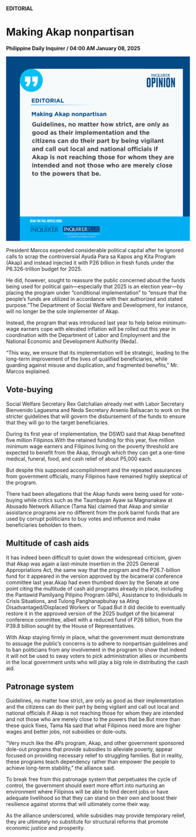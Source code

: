 **EDITORIAL**

# Making Akap nonpartisan

****Philippine Daily Inquirer / 04:00 AM January 08, 2025****

![Image](https://raw.githubusercontent.com/github-jl14/scrapy_api/refs/heads/main/images/editorial01082025.png)

President Marcos expended considerable political capital after he ignored calls to scrap the controversial Ayuda Para sa Kapos ang Kita Program (Akap) and instead injected it with P26 billion in fresh funds under the P6.326-trillion budget for 2025.

He did, however, sought to reassure the public concerned about the funds being used for political gain—especially that 2025 is an election year—by placing the program under “conditional implementation” to “ensure that the people’s funds are utilized in accordance with their authorized and stated purpose.”The Department of Social Welfare and Development, for instance, will no longer be the sole implementer of Akap.

Instead, the program that was introduced last year to help below minimum-wage earners cope with elevated inflation will be rolled out this year in coordination with the Department of Labor and Employment and the National Economic and Development Authority (Neda).

“This way, we ensure that its implementation will be strategic, leading to the long-term improvement of the lives of qualified beneficiaries, while guarding against misuse and duplication, and fragmented benefits,” Mr. Marcos explained.

## Vote-buying

Social Welfare Secretary Rex Gatchalian already met with Labor Secretary Bienvenido Laguesma and Neda Secretary Arsenio Balisacan to work on the stricter guidelines that will govern the disbursement of the funds to ensure that they will go to the target beneficiaries.

During its first year of implementation, the DSWD said that Akap benefited five million Filipinos.With the retained funding for this year, five million minimum wage earners and Filipinos living on the poverty threshold are expected to benefit from the Akap, through which they can get a one-time medical, funeral, food, and cash relief of about P5,000 each.

But despite this supposed accomplishment and the repeated assurances from government officials, many Filipinos have remained highly skeptical of the program.

There had been allegations that the Akap funds were being used for vote-buying while critics such as the Taumbayan Ayaw sa Magnanakaw at Abusado Network Alliance (Tama Na) claimed that Akap and similar assistance programs are no different from the pork barrel funds that are used by corrupt politicians to buy votes and influence and make beneficiaries beholden to them.

## Multitude of cash aids

It has indeed been difficult to quiet down the widespread criticism, given that Akap was again a last-minute insertion in the 2025 General Appropriations Act, the same way that the program and the P26.7-billion fund for it appeared in the version approved by the bicameral conference committee last year.Akap had even thumbed down by the Senate at one point citing the multitude of cash aid programs already in place, including the Pantawid Pamilyang Pilipino Program (4Ps), Assistance to Individuals in Crisis Situations, and Tulong Panghanapbuhay sa Ating Disadvantaged/Displaced Workers or Tupad.But it did decide to eventually restore it in the approved version of the 2025 budget of the bicameral conference committee, albeit with a reduced fund of P26 billion, from the P39.8 billion sought by the House of Representatives.

With Akap staying firmly in place, what the government must demonstrate to assuage the public’s concerns is to adhere to nonpartisan guidelines and to ban politicians from any involvement in the program to show that indeed it will not be used to sway voters to pick administration allies or incumbents in the local government units who will play a big role in distributing the cash aid.

## Patronage system

Guidelines, no matter how strict, are only as good as their implementation and the citizens can do their part by being vigilant and call out local and national officials if Akap is not reaching those for whom they are intended and not those who are merely close to the powers that be.But more than these quick fixes, Tama Na said that what Filipinos need more are higher wages and better jobs, not subsidies or dole-outs.

“Very much like the 4Ps program, Akap, and other government sponsored dole-out programs that provide subsidies to alleviate poverty, appear focused on providing necessary relief to struggling families. But in reality, these programs teach dependency rather than empower the people to achieve long-term stability,” the alliance said.

To break free from this patronage system that perpetuates the cycle of control, the government should exert more effort into nurturing an environment where Filipinos will be able to find decent jobs or have adequate livelihood so that they can stand on their own and boost their resilience against storms that will ultimately come their way.

As the alliance underscored, while subsidies may provide temporary relief, they are ultimately no substitute for structural reforms that promote economic justice and prosperity.